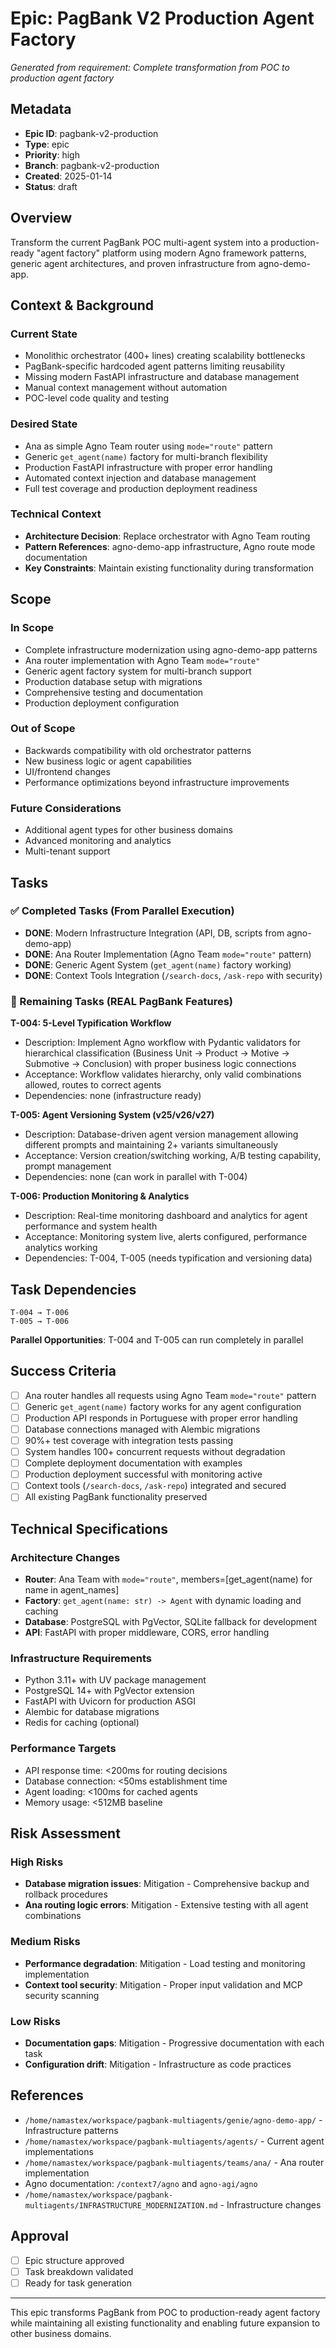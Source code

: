 # Epic: PagBank V2 Production Agent Factory
*Generated from requirement: Complete transformation from POC to production agent factory*

## Metadata
- **Epic ID**: pagbank-v2-production
- **Type**: epic
- **Priority**: high
- **Branch**: pagbank-v2-production
- **Created**: 2025-01-14
- **Status**: draft

## Overview
Transform the current PagBank POC multi-agent system into a production-ready "agent factory" platform using modern Agno framework patterns, generic agent architectures, and proven infrastructure from agno-demo-app.

## Context & Background

### Current State
- Monolithic orchestrator (400+ lines) creating scalability bottlenecks
- PagBank-specific hardcoded agent patterns limiting reusability
- Missing modern FastAPI infrastructure and database management
- Manual context management without automation
- POC-level code quality and testing

### Desired State
- Ana as simple Agno Team router using `mode="route"` pattern
- Generic `get_agent(name)` factory for multi-branch flexibility
- Production FastAPI infrastructure with proper error handling
- Automated context injection and database management
- Full test coverage and production deployment readiness

### Technical Context
- **Architecture Decision**: Replace orchestrator with Agno Team routing
- **Pattern References**: agno-demo-app infrastructure, Agno route mode documentation
- **Key Constraints**: Maintain existing functionality during transformation

## Scope

### In Scope
- Complete infrastructure modernization using agno-demo-app patterns
- Ana router implementation with Agno Team `mode="route"`
- Generic agent factory system for multi-branch support
- Production database setup with migrations
- Comprehensive testing and documentation
- Production deployment configuration

### Out of Scope
- Backwards compatibility with old orchestrator patterns
- New business logic or agent capabilities
- UI/frontend changes
- Performance optimizations beyond infrastructure improvements

### Future Considerations
- Additional agent types for other business domains
- Advanced monitoring and analytics
- Multi-tenant support

## Tasks

### ✅ Completed Tasks (From Parallel Execution)
- **DONE**: Modern Infrastructure Integration (API, DB, scripts from agno-demo-app)
- **DONE**: Ana Router Implementation (Agno Team `mode="route"` pattern)
- **DONE**: Generic Agent System (`get_agent(name)` factory working)
- **DONE**: Context Tools Integration (`/search-docs`, `/ask-repo` with security)

### 🎯 Remaining Tasks (REAL PagBank Features)

**T-004: 5-Level Typification Workflow**
- Description: Implement Agno workflow with Pydantic validators for hierarchical classification (Business Unit → Product → Motive → Submotive → Conclusion) with proper business logic connections
- Acceptance: Workflow validates hierarchy, only valid combinations allowed, routes to correct agents
- Dependencies: none (infrastructure ready)

**T-005: Agent Versioning System (v25/v26/v27)**
- Description: Database-driven agent version management allowing different prompts and maintaining 2+ variants simultaneously
- Acceptance: Version creation/switching working, A/B testing capability, prompt management
- Dependencies: none (can work in parallel with T-004)

**T-006: Production Monitoring & Analytics**
- Description: Real-time monitoring dashboard and analytics for agent performance and system health
- Acceptance: Monitoring system live, alerts configured, performance analytics working
- Dependencies: T-004, T-005 (needs typification and versioning data)

## Task Dependencies

```
T-004 → T-006
T-005 → T-006
```

**Parallel Opportunities**: T-004 and T-005 can run completely in parallel

## Success Criteria

- [ ] Ana router handles all requests using Agno Team `mode="route"` pattern
- [ ] Generic `get_agent(name)` factory works for any agent configuration
- [ ] Production API responds in Portuguese with proper error handling
- [ ] Database connections managed with Alembic migrations
- [ ] 90%+ test coverage with integration tests passing
- [ ] System handles 100+ concurrent requests without degradation
- [ ] Complete deployment documentation with examples
- [ ] Production deployment successful with monitoring active
- [ ] Context tools (`/search-docs`, `/ask-repo`) integrated and secured
- [ ] All existing PagBank functionality preserved

## Technical Specifications

### Architecture Changes
- **Router**: Ana Team with `mode="route"`, members=[get_agent(name) for name in agent_names]
- **Factory**: `get_agent(name: str) -> Agent` with dynamic loading and caching
- **Database**: PostgreSQL with PgVector, SQLite fallback for development
- **API**: FastAPI with proper middleware, CORS, error handling

### Infrastructure Requirements
- Python 3.11+ with UV package management
- PostgreSQL 14+ with PgVector extension
- FastAPI with Uvicorn for production ASGI
- Alembic for database migrations
- Redis for caching (optional)

### Performance Targets
- API response time: <200ms for routing decisions
- Database connection: <50ms establishment time
- Agent loading: <100ms for cached agents
- Memory usage: <512MB baseline

## Risk Assessment

### High Risks
- **Database migration issues**: Mitigation - Comprehensive backup and rollback procedures
- **Ana routing logic errors**: Mitigation - Extensive testing with all agent combinations

### Medium Risks
- **Performance degradation**: Mitigation - Load testing and monitoring implementation
- **Context tool security**: Mitigation - Proper input validation and MCP security scanning

### Low Risks
- **Documentation gaps**: Mitigation - Progressive documentation with each task
- **Configuration drift**: Mitigation - Infrastructure as code practices

## References

- `/home/namastex/workspace/pagbank-multiagents/genie/agno-demo-app/` - Infrastructure patterns
- `/home/namastex/workspace/pagbank-multiagents/agents/` - Current agent implementations
- `/home/namastex/workspace/pagbank-multiagents/teams/ana/` - Ana router implementation
- Agno documentation: `/context7/agno` and `agno-agi/agno`
- `/home/namastex/workspace/pagbank-multiagents/INFRASTRUCTURE_MODERNIZATION.md` - Infrastructure changes

## Approval

- [ ] Epic structure approved
- [ ] Task breakdown validated
- [ ] Ready for task generation

---

This epic transforms PagBank from POC to production-ready agent factory while maintaining all existing functionality and enabling future expansion to other business domains.